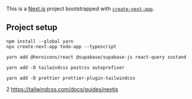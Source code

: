 This is a [Next.js](https://nextjs.org/) project bootstrapped with [`create-next-app`](https://github.com/vercel/next.js/tree/canary/packages/create-next-app).

## Project setup
~~~
npm install --global yarn
npx create-next-app todo-app --typescript
~~~
~~~
yarn add @heroicons/react @supabase/supabase-js react-query zustand
~~~
~~~
yarn add -D tailwindcss postcss autoprefixer
~~~
~~~
yarn add -D prettier prettier-plugin-tailwindcss
~~~
2
https://tailwindcss.com/docs/guides/nextjs
